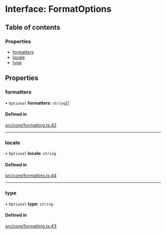 # Interface: FormatOptions

## Table of contents

### Properties

- [formatters](../wiki/FormatOptions#formatters)
- [locale](../wiki/FormatOptions#locale)
- [type](../wiki/FormatOptions#type)

## Properties

### formatters

• `Optional` **formatters**: `string`[]

#### Defined in

[src/core/formatting.ts:42](https://github.com/decisively-io/interview-sdk/blob/8661c64/src/core/formatting.ts#L42)

___

### locale

• `Optional` **locale**: `string`

#### Defined in

[src/core/formatting.ts:44](https://github.com/decisively-io/interview-sdk/blob/8661c64/src/core/formatting.ts#L44)

___

### type

• `Optional` **type**: `string`

#### Defined in

[src/core/formatting.ts:43](https://github.com/decisively-io/interview-sdk/blob/8661c64/src/core/formatting.ts#L43)
